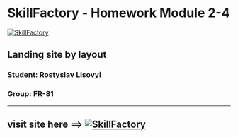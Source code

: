 # SkillFactory - Homework Module 2-4
[![SkillFactory](https://static.tildacdn.com/tild3934-3832-4738-a665-646331376534/SF_MRG_-_black.svg)](https://skillfactory.ru/)
## Landing site by layout
### Student: Rostyslav Lisovyi
### Group: FR-81
----
## visit site here ==> [![SkillFactory](https://static.tildacdn.com/tild3262-3939-4164-b264-626362643536/SF_MRG_-_white.svg)](https://rokokos97.github.io/SkillFactory_homework_landing/)
